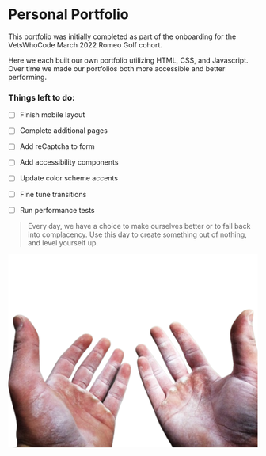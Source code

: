 # Personal Portfolio

This portfolio was initially completed as part of the onboarding for the VetsWhoCode March 2022 Romeo Golf cohort.

Here we each built our own portfolio utilizing HTML, CSS, and Javascript. Over time we made our portfolios both more accessible and better performing.

### Things left to do:
- [ ] Finish mobile layout
- [ ] Complete additional pages
- [ ] Add reCaptcha to form
- [ ] Add accessibility components
- [ ] Update color scheme accents
- [ ] Fine tune transitions
- [ ] Run performance tests


>Every day, we have a choice to make ourselves better or to fall back into complacency. Use this day to create something out of nothing, and level yourself up.

<p align="center">
  <img src="images/hands.png">
</p>
